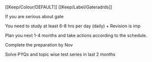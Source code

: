 [[Keep/Colour/DEFAULT]] [[Keep/Label/Gateradrds]]


If you are serious about gate

You need to study at least 6-8 hrs per day (daily) + Revision is imp

Plan you next 1-4 months and take actions according to the schedule.

Complete the preparation by Nov

Solve PYQs and topic wise test series in last 2 months
